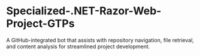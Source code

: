# Specialized-.NET-Razor-Web-Project-GTPs
A GitHub-integrated bot that assists with repository navigation, file retrieval, and content analysis for streamlined project development.
